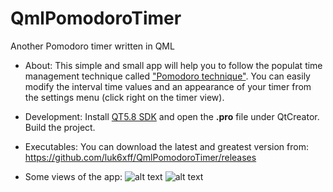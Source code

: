 # QmlPomodoroTimer
Another Pomodoro timer written in QML

* About:
This simple and small app will help you to follow the populat time management technique called ["Pomodoro technique"](https://en.wikipedia.org/wiki/Pomodoro_Technique).
You can easily modify the interval time values and an appearance of your timer from the settings menu (click right on the timer view).

* Development:
Install [QT5.8 SDK](https://download.qt.io/official_releases/qt/5.8/5.8.0/) and open the **.pro** file under QtCreator. Build the project.

* Executables:
You can download the latest and greatest version from: https://github.com/luk6xff/QmlPomodoroTimer/releases

* Some views of the app: 
![alt text](https://github.com/luk6xff/QmlPomodoroTimer/blob/master/img1.png "Pomodoro timer in the bottom right corner")
![alt text](https://github.com/luk6xff/QmlPomodoroTimer/blob/master/img2.png "Settings view")
